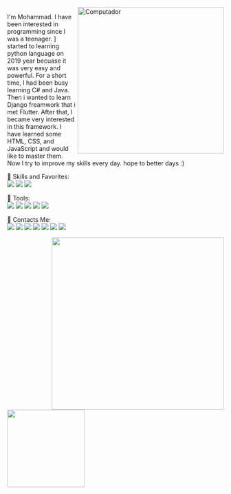 <img src="https://raw.githubusercontent.com/MicaelliMedeiros/micaellimedeiros/master/image/computer-illustration.png" min-width="340px" max-width="400px" width="340px" align="right" alt="Computador">
<p align="left"> 
I'm Mohammad. I have been interested in programming since I was a teenager. ] started to learning python language on 2019 year becuase it was very easy and powerful. For a short time, I had been busy learning C# and Java. Then i wanted to learn Django freamwork that i met Flutter. After that, I became very interested in this framework. I have learned some HTML, CSS, and JavaScript and would like to master them.
    Now I try to improve my skills every day.
hope to better days :)
</p>

<p> 
🎈 Skills and Favorites:
</br>
<img src="https://img.shields.io/badge/Dart-0175C2?style=for-the-badge&logo=dart&logoColor=white" target="_blank" />
<img src="https://img.shields.io/badge/Flutter-02569B?style=for-the-badge&logo=flutter&logoColor=white" target="_blank" />
<img src="https://img.shields.io/badge/Python-14354C?style=for-the-badge&logo=python&logoColor=white" target="_blank" />


</p>
<p> 
💼 Tools:
</br>
<img src="https://img.shields.io/badge/VSCode-007BD7?style=for-the-badge&logo=visualstudiocode&logoColor=white" target="_blank" />
<img src="https://img.shields.io/badge/Android Studio-669933?style=for-the-badge&logo=androidstudio&logoColor=white" target="_blank" />
<img src="https://img.shields.io/badge/FireBase-14354C?style=for-the-badge&logo=firebase&logoColor=white" target="_blank" />
<img src="https://img.shields.io/badge/Git-F1502F?style=for-the-badge&logo=git&logoColor=white" target="_blank" />
<img src="https://img.shields.io/badge/GitHub-1d202d?style=for-the-badge&logo=github&logoColor=white" target="_blank" />
</p>
<p>

📣 Contacts Me:
    </br>
    <a href="mailto:mrtofxn@gmail.com?subject=Mail from Github Profile"><img src="https://img.shields.io/badge/Gmail-D14836?style=for-the-badge&logo=gmail&logoColor=white" target="_blank" /></a>
    <a href="https://www.t.me/smrtofighi/" target="_blank"><img src="https://img.shields.io/badge/telegram-00BBCC.svg?style=for-the-badge&logo=telegram&logoColor=white" /></a>
    <a href="https://stackoverflow.com/users/" target="_blank"><img src="https://img.shields.io/badge/Stack_Overflow-FE7A16?style=for-the-badge&logo=stack-overflow&logoColor=white" /></a>
    <a href="https://instagram.com/smrtofighi" target="_blank"><img src="https://img.shields.io/badge/instagram-E4405F.svg?style=for-the-badge&logo=instagram&logoColor=white"/></a>
    <a href="https://www.linkedin.com/smrtofighi" target="_blank"><img src="https://img.shields.io/badge/linkedin-0077B5.svg?style=for-the-badge&logo=linkedin&logoColor=white"/></a>
    <a href="https://www.twitter.com/smrtofighi" target="_blank"><img src="https://img.shields.io/badge/twitter-08a0e9.svg?style=for-the-badge&logo=twitter&logoColor=white"/></a>
    <a href="https://www.github.com/smrTofighi" target="_blank"><img src="https://img.shields.io/badge/github-1d202d.svg?style=for-the-badge&logo=github&logoColor=white"/></a>
</p>
<div>
<img align="right" width=400 src="https://github-readme-stats.vercel.app/api?username=smrtofighi&theme=bear"/>
<img height="180em" src="https://github-readme-stats.vercel.app/api/top-langs/?username=smrtofighi&layout=compact&langs_count=7&theme=cobalt"/>

</div>


 

